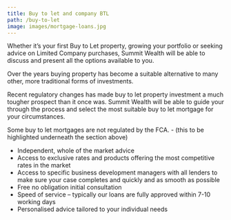 ```yaml
---
title: Buy to let and company BTL
path: /buy-to-let
image: images/mortgage-loans.jpg
---
```


Whether it’s your first Buy to Let property, growing your portfolio or seeking advice on Limited Company purchases,
Summit Wealth will be able to discuss and present all the options available to you.

Over the years buying property has become a suitable alternative to many other, more traditional forms of investments.

Recent regulatory changes has made buy to let property investment a much tougher prospect than it once was.
Summit Wealth will be able to guide your through the process and select the most suitable buy to let mortgage for your
circumstances.

Some buy to let mortgages are not regulated by the FCA. - (this to be highlighted underneath the section above)

- Independent, whole of the market advice
- Access to exclusive rates and products offering the most competitive rates in the market
- Access to specific business development managers with all lenders to make sure your case completes and quickly
  and as smooth as possible
- Free no obligation initial consultation
- Speed of service – typically our loans are fully approved within 7-10 working days
- Personalised advice tailored to your individual needs
